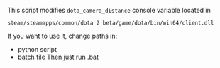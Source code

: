 This script modifies `dota_camera_distance` console variable located in 
```
steam/steamapps/common/dota 2 beta/game/dota/bin/win64/client.dll
```
If you want to use it, change paths in:
- python script
- batch file
Then just run .bat

